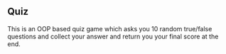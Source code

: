 ## Quiz

This is an OOP based quiz game which asks you 10 random true/false questions and collect your answer and return you your final score at the end.
